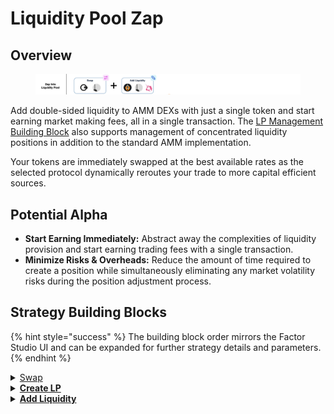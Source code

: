 # Liquidity Pool Zap

## Overview

<figure><img src="../../../.gitbook/assets/image (14).png" alt=""><figcaption></figcaption></figure>

Add double-sided liquidity to AMM DEXs with just a single token and start earning market making fees, all in a single transaction. The [LP Management Building Block](../../../factor-building-blocks/lp-management/) also supports management of concentrated liquidity positions in addition to the standard AMM implementation.

Your tokens are immediately swapped at the best available rates as the selected protocol dynamically reroutes your trade to more capital efficient sources.

## Potential Alpha

* **Start Earning Immediately:** Abstract away the complexities of liquidity provision and start earning trading fees with a single transaction.
* **Minimize Risks & Overheads:** Reduce the amount of time required to create a position while simultaneously eliminating any market volatility risks during the position adjustment process.

## Strategy Building Blocks

{% hint style="success" %}
The building block order mirrors the Factor Studio UI and can be expanded for further strategy details and parameters.
{% endhint %}

<details>

<summary><a href="../../../factor-building-blocks/swap/">Swap</a></summary>

* Select the token to swap from based on the target pool. If the target pool tokens are different from your current token, you will have to add an additional [Swap Building Block ](../../../factor-building-blocks/swap/)to acquire all the pool tokens.
* Input token amount. The ratio of tokens required will be dependent on your target pool as well as the price range which you are providing liquidity to.

</details>

<details>

<summary><a href="../../../factor-studio/studio-contracts/lp-management/"><strong>Create LP</strong></a></summary>

* Create a concentrated liquidity position for the token pair.

</details>

<details>

<summary><a href="../../../factor-building-blocks/lp-management/"><strong>Add Liquidity</strong></a></summary>

* Select the target pool.
* Adjust the price range to provide liquidity to.
* Add the required ratio of tokens.

</details>
